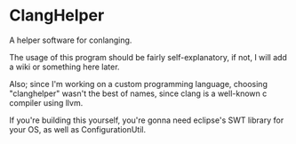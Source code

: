 # ClangHelper

A helper software for conlanging.

The usage of this program should be fairly self-explanatory, if not, I will add a wiki or something here later.

Also; since I'm working on a custom programming language, choosing "clanghelper" wasn't the best of names, since clang is a well-known c compiler using llvm.


If you're building this yourself, you're gonna need eclipse's SWT library for your OS, as well as ConfigurationUtil.
